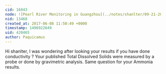 ```yaml
---
cid: 16843
node: ![Pearl River Monitoring in Guangzhou](../notes/shanlter/09-21-2016/pearl-river-monitoring-in-guangzhou)
nid: 13468
created_at: 2017-06-08 11:50:49 +0000
timestamp: 1496922649
uid: 420465
author: Paquicamus
---
```


Hi  shanlter,
I was wondering after looking your results if you have done conductivity ?
Your published Total Dissolved Solids were measured by a probe or done by gravimetric analysis. 
Same question for your Ammonia results.
